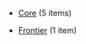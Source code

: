 - [Core](/docs/Core/README.md) <span class="sidebar-item-count">(5 items)</span>

- [Frontier](/docs/Frontier/README.md) <span class="sidebar-item-count">(1 item)</span>

